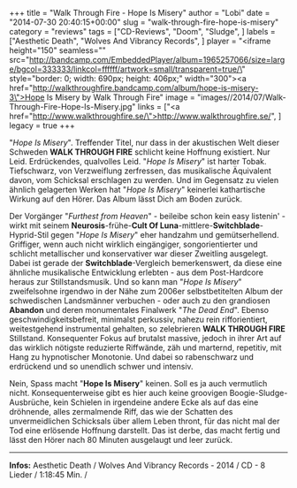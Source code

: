 +++
title = "Walk Through Fire - Hope Is Misery"
author = "Lobi"
date = "2014-07-30 20:40:15+00:00"
slug = "walk-through-fire-hope-is-misery"
category = "reviews"
tags = ["CD-Reviews", "Doom", "Sludge", ]
labels = ["Aesthetic Death", "Wolves And Vibrancy Records", ]
player = "<iframe height=\"150\" seamless=\"\" src=\"http://bandcamp.com/EmbeddedPlayer/album=1965257066/size=large/bgcol=333333/linkcol=ffffff/artwork=small/transparent=true/\" style=\"border: 0; width: 690px; height: 406px;\" width=\"300\"><a href=\"http://walkthroughfire.bandcamp.com/album/hope-is-misery-3\">Hope Is Misery by Walk Through Fire</a></iframe>"
image = "images//2014/07/Walk-Through-Fire-Hope-Is-Misery.jpg"
links = ["<a href=\"http://www.walkthroughfire.se/\">http://www.walkthroughfire.se/</a>", ]
legacy = true
+++

"_Hope Is Misery_". Treffender Titel, nur dass in der akustischen Welt dieser Schweden **WALK THROUGH FIRE** schlicht keine Hoffnung existiert. Nur Leid. Erdrückendes, qualvolles Leid. "_Hope Is Misery_" ist harter Tobak. Tiefschwarz, von Verzweiflung zerfressen, das musikalische Äquivalent davon, vom Schicksal erschlagen zu werden. Und im Gegensatz zu vielen ähnlich gelagerten Werken hat "_Hope Is Misery_" keinerlei kathartische Wirkung auf den Hörer. Das Album lässt Dich am Boden zurück.

Der Vorgänger "_Furthest from Heaven_" - beileibe schon kein easy listenin' - wirkt mit seinem **Neurosis**-frühe-**Cult Of Luna**-mittlere-**Switchblade**-Hyprid-Stil gegen "_Hope Is Misery_" eher handzahm und gemütserhellend. Griffiger, wenn auch nicht wirklich eingängiger, songorientierter und schlicht metallischer und konservativer war dieser Zweitling ausgelegt. Dabei ist gerade der **Switchblade**-Vergleich bemerkenswert, da diese eine ähnliche musikalische Entwicklung erlebten - aus dem Post-Hardcore heraus zur Stillstandsmusik. Und so kann man "_Hope Is Misery_" zweifelsohne irgendwo in der Nähe zum 2006er selbstbetitelten Album der schwedischen Landsmänner verbuchen - oder auch zu den grandiosen **Abandon** und deren monumentales Finalwerk "_The Dead End_". Ebenso geschwindigkeitsbefreit, minimalst perkussiv, nahezu rein rifforientiert, weitestgehend instrumental gehalten, so zelebrieren **WALK THROUGH FIRE** Stillstand. Konsequenter Fokus auf brutalst massive, jedoch in ihrer Art auf das wirklich nötigste reduzierte Riffwände, zäh und marternd, repetitiv, mit Hang zu hypnotischer Monotonie. Und dabei so rabenschwarz und erdrückend und so unendlich schwer und intensiv.

Nein, Spass macht "**Hope Is Misery**" keinen. Soll es ja auch vermutlich nicht. Konsequenterweise gibt es hier auch keine groovigen Boogie-Sludge-Ausbrüche, kein Schielen in irgendeine andere Ecke als auf das eine dröhnende, alles zermalmende Riff, das wie der Schatten des unvermeidlichen Schicksals über allem Leben thront, für das nicht mal der Tod eine erlösende Hoffnung darstellt. Das ist derbe, das macht fertig und lässt den Hörer nach 80 Minuten ausgelaugt und leer zurück.





---
**Infos:**
Aesthetic Death / Wolves And Vibrancy Records - 2014 / 
CD - 8 Lieder / 1:18:45 Min. / 

